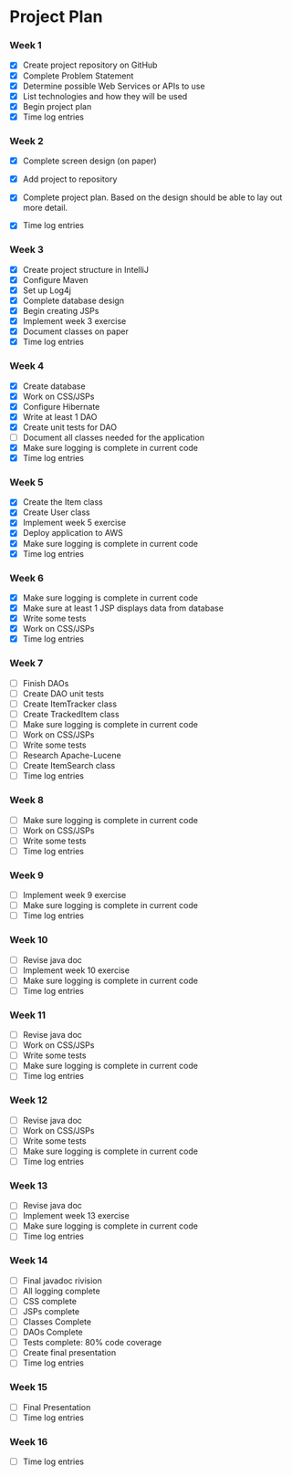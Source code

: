 # Project Plan

### Week 1
- [X] Create project repository on GitHub
- [X] Complete Problem Statement
- [X] Determine possible Web Services or APIs to use
- [X] List technologies and how they will be used
- [X] Begin project plan
- [X] Time log entries

### Week 2
- [X] Complete screen design (on paper)
- [X] Add project to repository
- [X] Complete project plan. Based on the design should be able to lay out more detail.
- [X] Time log entries


### Week 3
- [X] Create project structure in IntelliJ
- [X] Configure Maven
- [X] Set up Log4j
- [X] Complete database design
- [X] Begin creating JSPs
- [X] Implement week 3 exercise
- [X] Document classes on paper
- [X] Time log entries

### Week 4
- [X] Create database
- [X] Work on CSS/JSPs
- [X] Configure Hibernate
- [X] Write at least 1 DAO
- [X] Create unit tests for DAO
- [ ] Document all classes needed for the application
- [X] Make sure logging is complete in current code
- [X] Time log entries

### Week 5
- [X] Create the Item class
- [X] Create User class
- [X] Implement week 5 exercise
- [X] Deploy application to AWS
- [X] Make sure logging is complete in current code
- [X] Time log entries

### Week 6
- [X] Make sure logging is complete in current code
- [X] Make sure at least 1 JSP displays data from database
- [X] Write some tests
- [X] Work on CSS/JSPs
- [X] Time log entries

### Week 7
- [ ] Finish DAOs
- [ ] Create DAO unit tests
- [ ] Create ItemTracker class
- [ ] Create TrackedItem class
- [ ] Make sure logging is complete in current code
- [ ] Work on CSS/JSPs
- [ ] Write some tests
- [ ] Research Apache-Lucene
- [ ] Create ItemSearch class
- [ ] Time log entries

### Week 8
- [ ] Make sure logging is complete in current code
- [ ] Work on CSS/JSPs
- [ ] Write some tests
- [ ] Time log entries

### Week 9
- [ ] Implement week 9 exercise
- [ ] Make sure logging is complete in current code
- [ ] Time log entries

### Week 10
- [ ] Revise java doc
- [ ] Implement week 10 exercise
- [ ] Make sure logging is complete in current code
- [ ] Time log entries

### Week 11
- [ ] Revise java doc
- [ ] Work on CSS/JSPs
- [ ] Write some tests
- [ ] Make sure logging is complete in current code
- [ ] Time log entries

### Week 12
- [ ] Revise java doc
- [ ] Work on CSS/JSPs
- [ ] Write some tests
- [ ] Make sure logging is complete in current code
- [ ] Time log entries

### Week 13
- [ ] Revise java doc
- [ ] Implement week 13 exercise
- [ ] Make sure logging is complete in current code
- [ ] Time log entries

### Week 14
- [ ] Final javadoc rivision
- [ ] All logging complete
- [ ] CSS complete
- [ ] JSPs complete
- [ ] Classes Complete
- [ ] DAOs Complete
- [ ] Tests complete: 80% code coverage
- [ ] Create final presentation
- [ ] Time log entries

### Week 15
- [ ] Final Presentation
- [ ] Time log entries

### Week 16
- [ ] Time log entries







